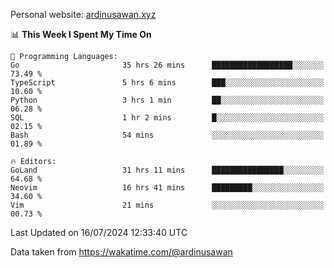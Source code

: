 Personal website: [ardinusawan.xyz](https://ardinusawan.xyz)

<!--START_SECTION:waka-->
📊 **This Week I Spent My Time On** 

```text
💬 Programming Languages: 
Go                       35 hrs 26 mins      ██████████████████░░░░░░░   73.49 % 
TypeScript               5 hrs 6 mins        ███░░░░░░░░░░░░░░░░░░░░░░   10.60 % 
Python                   3 hrs 1 min         ██░░░░░░░░░░░░░░░░░░░░░░░   06.28 % 
SQL                      1 hr 2 mins         █░░░░░░░░░░░░░░░░░░░░░░░░   02.15 % 
Bash                     54 mins             ░░░░░░░░░░░░░░░░░░░░░░░░░   01.89 % 

🔥 Editors: 
GoLand                   31 hrs 11 mins      ████████████████░░░░░░░░░   64.68 % 
Neovim                   16 hrs 41 mins      █████████░░░░░░░░░░░░░░░░   34.60 % 
Vim                      21 mins             ░░░░░░░░░░░░░░░░░░░░░░░░░   00.73 % 
```


 Last Updated on 16/07/2024 12:33:40 UTC
<!--END_SECTION:waka-->
Data taken from https://wakatime.com/@ardinusawan
